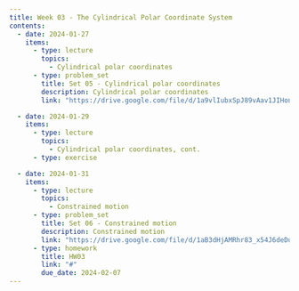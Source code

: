 ```yaml
---
title: Week 03 - The Cylindrical Polar Coordinate System
contents:
  - date: 2024-01-27
    items:
      - type: lecture
        topics:
          - Cylindrical polar coordinates
      - type: problem_set
        title: Set 05 - Cylindrical polar coordinates
        description: Cylindrical polar coordinates
        link: "https://drive.google.com/file/d/1a9vlIubxSpJ89vAav1JIHon9_ITwSyOE/view?usp=sharing"

  - date: 2024-01-29
    items:
      - type: lecture
        topics:
          - Cylindrical polar coordinates, cont.
      - type: exercise

  - date: 2024-01-31
    items:
      - type: lecture
        topics:
          - Constrained motion
      - type: problem_set
        title: Set 06 - Constrained motion
        description: Constrained motion
        link: "https://drive.google.com/file/d/1aB3dHjAMRhr83_x54J6deDukcQ_Ijwtr/view?usp=sharing"
      - type: homework
        title: HW03
        link: "#"
        due_date: 2024-02-07
---
```

